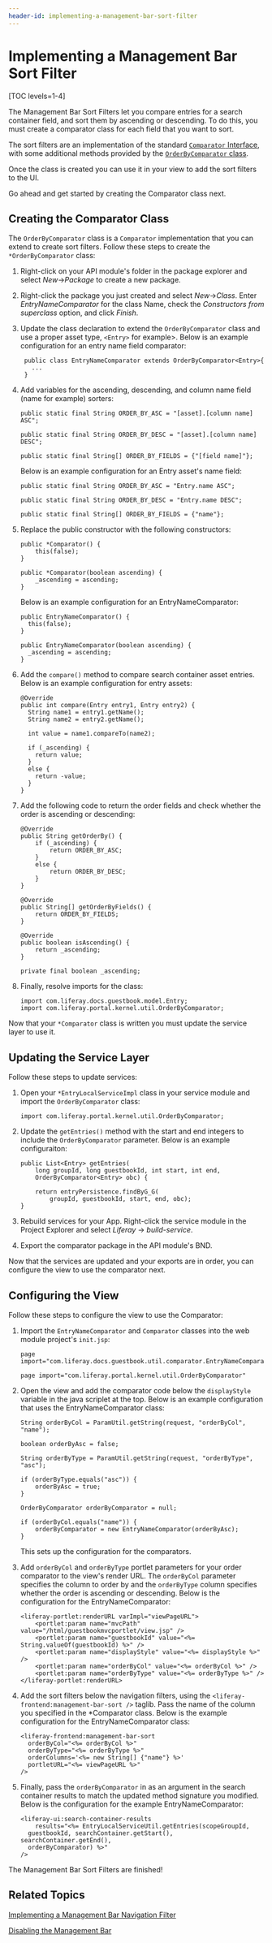 ```yaml
---
header-id: implementing-a-management-bar-sort-filter
---
```


# Implementing a Management Bar Sort Filter

[TOC levels=1-4]

The Management Bar Sort Filters let you compare entries for a search container 
field, and sort them by ascending or descending. To do this, you must create a 
comparator class for each field that you want to sort.

The sort filters are an implementation of the standard [`Comparator` Interface](https://docs.oracle.com/javase/8/docs/api/java/util/Comparator.html),
with some additional methods provided by the [`OrderByComparator` class](https://github.com/liferay/liferay-portal/blob/7.0.6-ga7/portal-kernel/src/com/liferay/portal/kernel/util/OrderByComparator.java). 

Once the class is created you can use it in your view to add the sort 
filters to the UI.

Go ahead and get started by creating the Comparator class next.

## Creating the Comparator Class

The `OrderByComparator` class is a `Comparator` implementation that you can 
extend to create sort filters. Follow these steps to create the 
`*OrderByComparator` class:

1.  Right-click on your API module's folder in the package explorer and select 
    *New*&rarr;*Package* to create a new package.
    
2.  Right-click the package you just created and select *New*&rarr;*Class*. 
    Enter *EntryNameComparator* for the class Name, check the *Constructors from 
    superclass* option, and click *Finish*.

3. Update the class declaration to extend the `OrderByComparator` class and use 
   a proper asset type, `<Entry>` for example>. Below is an example 
   configuration for an entry name field comparator:

        public class EntryNameComparator extends OrderByComparator<Entry>{
          ...
        }

5.  Add variables for the ascending, descending, and column name field (name for example) sorters:

        public static final String ORDER_BY_ASC = "[asset].[column name] ASC";

        public static final String ORDER_BY_DESC = "[asset].[column name] DESC";

        public static final String[] ORDER_BY_FIELDS = {"[field name]"};
        
    Below is an example configuration for an Entry asset's name field:
    
        public static final String ORDER_BY_ASC = "Entry.name ASC";

        public static final String ORDER_BY_DESC = "Entry.name DESC";

        public static final String[] ORDER_BY_FIELDS = {"name"};

6.  Replace the public constructor with the following constructors:

        public *Comparator() {
        	this(false);
        }

        public *Comparator(boolean ascending) {
        	_ascending = ascending;
        }
        
    Below is an example configuration for an EntryNameComparator:

        public EntryNameComparator() {
          this(false);
        }

        public EntryNameComparator(boolean ascending) {
          _ascending = ascending;
        }

7.  Add the `compare()` method to compare search container asset entries. Below 
    is an example configuration for entry assets:

        @Override
        public int compare(Entry entry1, Entry entry2) {
          String name1 = entry1.getName();
          String name2 = entry2.getName();

          int value = name1.compareTo(name2);

          if (_ascending) {
            return value;
          }
          else {
            return -value;
          }
        }

8.  Add the following code to return the order fields and check whether the 
    order is ascending or descending:

        @Override
      	public String getOrderBy() {
      		if (_ascending) {
      			return ORDER_BY_ASC;
      		}
      		else {
      			return ORDER_BY_DESC;
      		}
      	}

        @Override
      	public String[] getOrderByFields() {
      		return ORDER_BY_FIELDS;
      	}

      	@Override
      	public boolean isAscending() {
      		return _ascending;
      	}

      	private final boolean _ascending;

9.  Finally, resolve imports for the class:

        import com.liferay.docs.guestbook.model.Entry;
        import com.liferay.portal.kernel.util.OrderByComparator;

Now that your `*Comparator` class is written you must update the service layer 
to use it.

## Updating the Service Layer

Follow these steps to update services:

1.  Open your `*EntryLocalServiceImpl` class in your service module and import 
    the `OrderByComparator` class:

        import com.liferay.portal.kernel.util.OrderByComparator;

<!-- Verify that it is the getEntries method -->
2.  Update the `getEntries()` method with the start and end integers to include 
    the `OrderByComparator` parameter. Below is an example configuraiton:

        public List<Entry> getEntries(
        	long groupId, long guestbookId, int start, int end,
        	OrderByComparator<Entry> obc) {

        	return entryPersistence.findByG_G(
        		groupId, guestbookId, start, end, obc);
        }

3.  Rebuild services for your App. Right-click the service module in the Project 
    Explorer and select *Liferay* &rarr; *build-service*.

4.  Export the comparator package in the API module's BND.

Now that the services are updated and your exports are in order, you can 
configure the view to use the comparator next.

## Configuring the View

Follow these steps to configure the view to use the Comparator:

1.  Import the `EntryNameComparator` and `Comparator` classes into the web 
    module project's `init.jsp`:

        page import="com.liferay.docs.guestbook.util.comparator.EntryNameComparator"
        
        page import="com.liferay.portal.kernel.util.OrderByComparator"

2.  Open the view and add the comparator code below the `displayStyle` variable 
    in the java scriplet at the top. Below is an example configuration that uses 
    the EntryNameComparator class:

        String orderByCol = ParamUtil.getString(request, "orderByCol", "name");

        boolean orderByAsc = false;

        String orderByType = ParamUtil.getString(request, "orderByType", "asc");

        if (orderByType.equals("asc")) {
        	orderByAsc = true;
        }

        OrderByComparator orderByComparator = null;

        if (orderByCol.equals("name")) {
        	orderByComparator = new EntryNameComparator(orderByAsc);
        }

    This sets up the configuration for the comparators.
    
3.  Add `orderByCol` and `orderByType` portlet parameters for your order 
    comparator to the view's render URL. The `orderByCol` parameter specifies 
    the column to order by and the `orderByType` column specifies whether the 
    order is ascending or descending. Below is the configuration for the 
    EntryNameComparator:
    
        <liferay-portlet:renderURL varImpl="viewPageURL">
            <portlet:param name="mvcPath" value="/html/guestbookmvcportlet/view.jsp" />
            <portlet:param name="guestbookId" value="<%= String.valueOf(guestbookId) %>" />
            <portlet:param name="displayStyle" value="<%= displayStyle %>" />
            <portlet:param name="orderByCol" value="<%= orderByCol %>" />
            <portlet:param name="orderByType" value="<%= orderByType %>" />
        </liferay-portlet:renderURL>
    
4.  Add the sort filters below the navigation filters, using the 
    `<liferay-frontend:management-bar-sort />` taglib. Pass the name of the 
    column you specified in the *Comparator class. Below is the example 
    configuration for the EntryNameComparator class:

        <liferay-frontend:management-bar-sort
          orderByCol="<%= orderByCol %>"
          orderByType="<%= orderByType %>"
          orderColumns='<%= new String[] {"name"} %>'
          portletURL="<%= viewPageURL %>"
        />

5.  Finally, pass the `orderByComparator` in as an argument in the search 
    container results to match the updated method signature you modified. Below 
    is the configuration for the example EntryNameComparator:

        <liferay-ui:search-container-results
       		results="<%= EntryLocalServiceUtil.getEntries(scopeGroupId,
          guestbookId, searchContainer.getStart(), searchContainer.getEnd(),
          orderByComparator) %>"
       	/>

The Management Bar Sort Filters are finished!

## Related Topics

[Implementing a Management Bar Navigation Filter](/docs/7-0/tutorials/-/knowledge_base/t/implementing-a-management-bar-navigation-filter)

[Disabling the Management Bar](/docs/7-0/tutorials/-/knowledge_base/t/disabling-the-management-bar)
